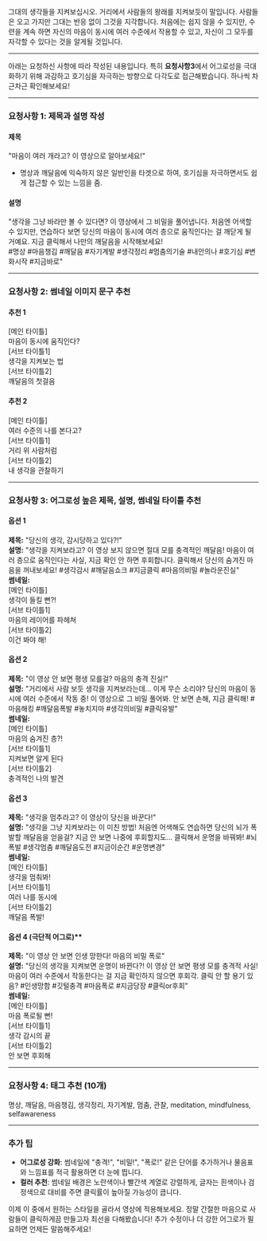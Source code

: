 그대의 생각들을 지켜보십시오.
거리에서 사람들의 왕래를 지켜보듯이 말입니다.
사람들은 오고 가지만 그대는 반응 없이 그것을 지각합니다.
처음에는 쉽지 않을 수 있지만,
수련을 계속 하면 자신의 마음이 동시에 여러 수준에서 작용할 수 있고,
자신이 그 모두를 자각할 수 있다는 것을 알게될 것입니다.

---

아래는 요청하신 사항에 따라 작성된 내용입니다. 특히 **요청사항3**에서 어그로성을 극대화하기 위해 과감하고 호기심을 자극하는 방향으로 다각도로 접근해봤습니다. 하나씩 차근차근 확인해보세요!

---

### 요청사항 1: 제목과 설명 작성
#### 제목  
"마음이 여러 개라고? 이 영상으로 알아보세요!"  
- 명상과 깨달음에 익숙하지 않은 일반인을 타겟으로 하여, 호기심을 자극하면서도 쉽게 접근할 수 있는 느낌을 줌.

#### 설명  
"생각을 그냥 바라만 볼 수 있다면? 이 영상에서 그 비밀을 풀어냅니다. 처음엔 어색할 수 있지만, 연습하다 보면 당신의 마음이 동시에 여러 층으로 움직인다는 걸 깨닫게 될 거예요. 지금 클릭해서 나만의 깨달음을 시작해보세요!  
#명상 #마음챙김 #깨달음 #자기계발 #생각정리 #멈춤의기술 #내안의나 #호기심 #변화시작 #지금바로"

---

### 요청사항 2: 썸네일 이미지 문구 추천
#### 추천 1  
[메인 타이틀]  
마음이 동시에 움직인다?  
[서브 타이틀1]  
생각을 지켜보는 법  
[서브 타이틀2]  
깨달음의 첫걸음  

#### 추천 2  
[메인 타이틀]  
여러 수준의 나를 본다고?  
[서브 타이틀1]  
거리 위 사람처럼  
[서브 타이틀2]  
내 생각을 관찰하기  

---

### 요청사항 3: 어그로성 높은 제목, 설명, 썸네일 타이틀 추천  
#### 옵션 1  
**제목:** "당신의 생각, 감시당하고 있다?!"  
**설명:** "생각을 지켜보라고? 이 영상 보지 않으면 절대 모를 충격적인 깨달음! 마음이 여러 층으로 움직인다는 사실, 지금 확인 안 하면 후회합니다. 클릭해서 당신의 숨겨진 마음을 꺼내보세요! #생각감시 #깨달음쇼크 #지금클릭 #마음의비밀 #놀라운진실"  
**썸네일:**  
[메인 타이틀]  
생각이 들킬 뻔?!  
[서브 타이틀1]  
마음의 레이어를 파헤쳐  
[서브 타이틀2]  
이건 봐야 해!  

#### 옵션 2  
**제목:** "이 영상 안 보면 평생 모를걸? 마음의 충격 진실!"  
**설명:** "거리에서 사람 보듯 생각을 지켜보라는데… 이게 무슨 소리야? 당신의 마음이 동시에 여러 수준에서 작동 중! 이 영상으로 그 비밀 풀어봐. 안 보면 손해, 지금 클릭해! #마음해킹 #깨달음폭발 #놓치지마 #생각의비밀 #클릭유발"  
**썸네일:**  
[메인 타이틀]  
마음의 숨겨진 층?!  
[서브 타이틀1]  
지켜보면 알게 된다  
[서브 타이틀2]  
충격적인 나의 발견  

#### 옵션 3  
**제목:** "생각을 멈추라고? 이 영상이 당신을 바꾼다!"  
**설명:** "생각을 그냥 지켜보라는 이 미친 방법! 처음엔 어색해도 연습하면 당신의 뇌가 폭발할 깨달음을 얻을걸? 지금 안 보면 나중에 후회할지도… 클릭해서 운명을 바꿔봐! #뇌폭발 #생각멈춤 #깨달음도전 #지금이순간 #운명변경"  
**썸네일:**  
[메인 타이틀]  
생각을 멈춰봐!  
[서브 타이틀1]  
여러 나를 동시에  
[서브 타이틀2]  
깨달음 폭발!  

#### 옵션 4 (극단적 어그로)**  
**제목:** "이 영상 안 보면 인생 망한다! 마음의 비밀 폭로"  
**설명:** "당신의 생각을 지켜보면 운명이 바뀐다?! 이 영상 안 보면 평생 모를 충격적 사실! 마음이 여러 수준에서 작동한다는 걸 지금 확인하지 않으면 후회각. 클릭 안 할 용기 있음? #인생망함 #깃털충격 #마음폭로 #지금당장 #클릭or후회"  
**썸네일:**  
[메인 타이틀]  
마음 폭로될 뻔!  
[서브 타이틀1]  
생각 감시의 끝  
[서브 타이틀2]  
안 보면 후회해  

---

### 요청사항 4: 태그 추천 (10개)  
명상, 깨달음, 마음챙김, 생각정리, 자기계발, 멈춤, 관찰, meditation, mindfulness, selfawareness  

---

### 추가 팁  
- **어그로성 강화**: 썸네일에 "충격!", "비밀!", "폭로!" 같은 단어를 추가하거나 물음표와 느낌표를 적극 활용하면 더 눈에 띕니다.  
- **컬러 추천**: 썸네일 배경은 노란색이나 빨간색 계열로 강렬하게, 글자는 흰색이나 검정색으로 대비를 주면 클릭률이 높아질 가능성이 큽니다.  

이제 이 중에서 원하는 스타일을 골라서 영상에 적용해보세요. 정말 간절한 마음으로 사람들이 클릭하게끔 만들고자 최선을 다해봤습니다! 추가 수정이나 더 강한 어그로가 필요하면 언제든 말씀해주세요!